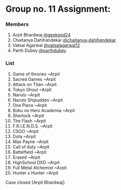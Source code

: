 # Group no. 11 Assignment:
### Members
1. Arpit Bhardwaj [@geekgod24](https://github.com/geekgod24)
2. Chaitanya Dahihandekar [@chaitanya-dahihandekar](https://github.com/chaitanya-dahihandekar)
3. Vatsal Agarwal [@vatsalagarwal12](https://github.com/vatsalagarwal12)
4. Parth Dubey [@parthdubey](https://github.com/f20180255)

### List
1. Game of thrones ~Arpit
2. Sacred Games ~Arpit
3. Attack on Titan ~Arpit
4. Tokyo Ghoul ~Arpit
5. Naruto ~Arpit
6. Naruto Shipudden ~Arpit
7. One Piece ~Arpit
8. Boku no Hero Academia ~Arpit
9. Sherlock ~Arpit
10. The Flash ~Arpit
11. F.R.I.E.N.D.S. ~Arpit
12. CSGO ~Arpit
13. Dota ~Arpit
14. Max Payne ~Arpit
15. Call of duty ~Arpit
16. Battelfield ~Arpit
17. Erased ~Arpit
18. HighSchool DXD ~Arpit
19. Full Metal Alchemist ~Arpit 
20. Hunter x Hunter ~Arpit


Case closed {Arpit Bhardwaj}
